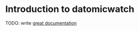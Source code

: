 # Introduction to datomicwatch

TODO: write [great documentation](http://jacobian.org/writing/great-documentation/what-to-write/)
